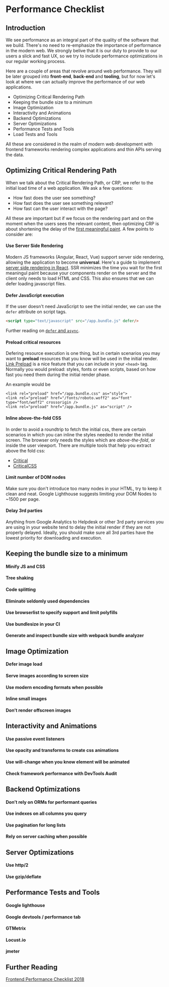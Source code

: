 # Performance Checklist

## Introduction

We see performance as an integral part of the quality of the software that we build. There's no need to re-emphasize the importance of performance in the modern web. We strongly belive that it is our duty to provide to our users a slick and fast UX, so we try to include performance optimizations in our regular working process.

Here are a couple of areas that revolve around web performance. They will be later grouped into **front-end**, **back-end** and **tooling**, but for now let's look at where we can actually improve the performance of our web applications.

* Optimizing Critical Rendering Path
* Keeping the bundle size to a minimum
* Image Optimization
* Interactivity and Animations
* Backend Optimizations
* Server Optimizations
* Performance Tests and Tools
* Load Tests and Tools

All these are considered in the realm of modern web development with frontend frameworks rendering complex applications and thin APIs serving the data.

## Optimizing Critical Rendering Path

When we talk about the Critical Rendering Path, or CRP, we refer to the initial load time of a web application. We ask a few questions:
* How fast does the user see something?
* How fast does the user see something relevant?
* How fast can the user interact with the page?

All these are important but if we focus on the rendering part and on the moment when the users sees the relevant content, then optimizing CRP is about shortening the delay of the [first meaningful paint](https://developers.google.com/web/tools/lighthouse/audits/first-meaningful-paint). A few points to consider are:

#### Use Server Side Rendering
Modern JS frameworks (Angular, React, Vue) support server side rendering, allowing the application to become **universal**. Here's a guide to implement [server side rendering in React](https://medium.freecodecamp.org/demystifying-reacts-server-side-render-de335d408fe4). SSR minimizes the time you wait for the first meaningul paint because your components render on the server and the client only needs to load HTML and CSS. This also ensures that we can defer loading javascript files.

#### Defer JavaScript execution
If the user doesn't need JavaScript to see the initial render, we can use the `defer` attribute on script tags.
```html
<script type="text/javascript" src="/app.bundle.js" defer/>
```

Further reading on [`defer` and `async`](http://www.growingwiththeweb.com/2014/02/async-vs-defer-attributes.html).

#### Preload critical resources
Defering resource execution is one thing, but in certain scenarios you may want to **preload** resources that you know will be used in the initial render. [Link Preload](https://developer.mozilla.org/en-US/docs/Web/HTML/Preloading_content) is a nice feature that you can include in your `<head>` tag. Normally you would preload: styles, fonts or even scripts, based on how fast you need them during the initial render phase.

An example would be
```
<link rel="preload" href="/app.bundle.css" as="style">
<link rel="preload" href="/fonts/roboto.woff2" as="font" type="font/woff2" crossorigin />        
<link rel="preload" href="/app.bundle.js" as="script" />
```

#### Inline above-the-fold CSS
In order to avoid a roundtrip to fetch the initial css, there are certain scenarios in which you can inline the styles needed to render the initial screen. The browser only needs the styles which are *above-the-fold*, or inside the user viewport. There are multiple tools that help you extract above the fold css:
* [Critical](https://github.com/addyosmani/critical)
* [CriticalCSS](https://github.com/filamentgroup/criticalCSS)

#### Limit number of DOM nodes
Make sure you don't introduce too many nodes in your HTML, try to keep it clean and neat. Google Lighthouse suggests limiting your DOM Nodes to ~1500 per page.

#### Delay 3rd parties
Anything from Google Analytics to Helpdesk or other 3rd party services you are using in your website tend to delay the initial render if they are not properly delayed. Ideally, you should make sure all 3rd parties have the lowest priority for downloading and execution.

## Keeping the bundle size to a minimum

#### Minify JS and CSS
#### Tree shaking
#### Code splitting
#### Eliminate seldomly used dependencies
#### Use browserlist to specify support and limit polyfills
#### Use bundlesize in your CI
#### Generate and inspect bundle size with webpack bundle analyzer

## Image Optimization

#### Defer image load
#### Serve images according to screen size
#### Use modern encoding formats when possible
#### Inline small images
#### Don’t render offscreen images

## Interactivity and Animations

#### Use passive event listeners
#### Use opacity and transforms to create css animations
#### Use will-change when you know element will be animated
#### Check framework performance with DevTools Audit

## Backend Optimizations

#### Don’t rely on ORMs for performant queries
#### Use indexes on all columns you query
#### Use pagination for long lists
#### Rely on server caching when possible

## Server Optimizations

#### Use http/2
#### Use gzip/deflate

## Performance Tests and Tools

#### Google lighthouse
#### Google devtools / performance tab
#### GTMetrix
#### Locust.io
#### jmeter

## Further Reading
[Frontend Performance Checklist 2018](https://www.smashingmagazine.com/2018/01/front-end-performance-checklist-2018-pdf-pages/)
